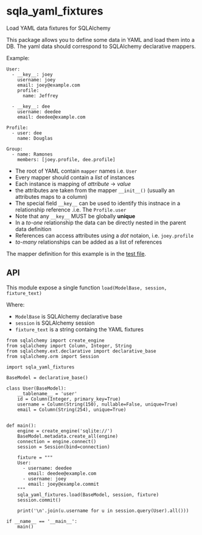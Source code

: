# sqla_yaml_fixtures

Load YAML data fixtures for SQLAlchemy

This package allows you to define some data in YAML and load them into a DB. The yaml data should correspond to SQLAlchemy declarative mappers.

Example:

```
User:
  - __key__: joey
    username: joey
    email: joey@example.com
    profile:
      name: Jeffrey

  - __key__: dee
    username: deedee
    email: deedee@example.com

Profile:
  - user: dee
    name: Douglas

Group:
  - name: Ramones
    members: [joey.profile, dee.profile]
```

- The root of YAML contain `mapper` names i.e. `User`
- Every mapper should contain a *list* of instances
- Each instance is mapping of *attribute* -> *value*
- the attributes are taken from the mapper `__init__()` (usually an attributes maps to a column)
- The special field `__key__` can be used to identify this instnace in a relationship reference .i.e. The `Profile.user`
- Note that any `__key__` MUST be globally **unique**
- In a *to-one* relationship the data can be directly nested in the parent data definition
- References can access attributes using a *dot* notaion, i.e. `joey.profile`
- *to-many* relationships can be added as a list of references


The mapper definition for this example is in the [test file](https://github.com/schettino72/sqla_yaml_fixtures/blob/master/test_sqla_yaml_fixtures.py).


## API

This module expose a single function `load(ModelBase, session, fixture_text)`

Where:

- `ModelBase` is SQLAlchemy declarative base
- `session` is SQLAlchemy session
- `fixture_text` is a string containg the YAML fixtures


```
from sqlalchemy import create_engine
from sqlalchemy import Column, Integer, String
from sqlalchemy.ext.declarative import declarative_base
from sqlalchemy.orm import Session

import sqla_yaml_fixtures

BaseModel = declarative_base()

class User(BaseModel):
    __tablename__ = 'user'
    id = Column(Integer, primary_key=True)
    username = Column(String(150), nullable=False, unique=True)
    email = Column(String(254), unique=True)


def main():
    engine = create_engine('sqlite://')
    BaseModel.metadata.create_all(engine)
    connection = engine.connect()
    session = Session(bind=connection)

    fixture = """
    User:
      - username: deedee
        email: deedee@example.com
      - username: joey
        email: joey@example.commit
    """
    sqla_yaml_fixtures.load(BaseModel, session, fixture)
    session.commit()

    print('\n'.join(u.username for u in session.query(User).all()))

if __name__ == '__main__':
    main()
```
